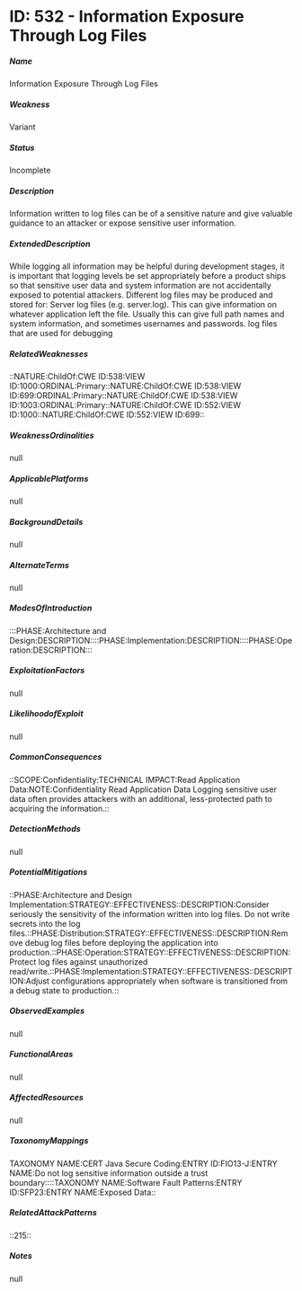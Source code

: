 # ID: 532 - Information Exposure Through Log Files
<h5>Name</h5>Information Exposure Through Log Files
<h5>Weakness</h5>Variant
<h5>Status</h5>Incomplete
<h5>Description</h5>Information written to log files can be of a sensitive nature and give valuable guidance to an attacker or expose sensitive user information.
<h5>ExtendedDescription</h5>While logging all information may be helpful during development stages, it is important that logging levels be set appropriately before a product ships so that sensitive user data and system information are not accidentally exposed to potential attackers. Different log files may be produced and stored for: Server log files (e.g. server.log). This can give information on whatever application left the file. Usually this can give full path names and system information, and sometimes usernames and passwords. log files that are used for debugging
<h5>RelatedWeaknesses</h5>::NATURE:ChildOf:CWE ID:538:VIEW ID:1000:ORDINAL:Primary::NATURE:ChildOf:CWE ID:538:VIEW ID:699:ORDINAL:Primary::NATURE:ChildOf:CWE ID:538:VIEW ID:1003:ORDINAL:Primary::NATURE:ChildOf:CWE ID:552:VIEW ID:1000::NATURE:ChildOf:CWE ID:552:VIEW ID:699::
<h5>WeaknessOrdinalities</h5>null
<h5>ApplicablePlatforms</h5>null
<h5>BackgroundDetails</h5>null
<h5>AlternateTerms</h5>null
<h5>ModesOfIntroduction</h5>:::PHASE:Architecture and Design:DESCRIPTION::::PHASE:Implementation:DESCRIPTION::::PHASE:Operation:DESCRIPTION:::
<h5>ExploitationFactors</h5>null
<h5>LikelihoodofExploit</h5>null
<h5>CommonConsequences</h5>::SCOPE:Confidentiality:TECHNICAL IMPACT:Read Application Data:NOTE:Confidentiality Read Application Data Logging sensitive user data often provides attackers with an additional, less-protected path to acquiring the information.::
<h5>DetectionMethods</h5>null
<h5>PotentialMitigations</h5>::PHASE:Architecture and Design Implementation:STRATEGY::EFFECTIVENESS::DESCRIPTION:Consider seriously the sensitivity of the information written into log files. Do not write secrets into the log files.::PHASE:Distribution:STRATEGY::EFFECTIVENESS::DESCRIPTION:Remove debug log files before deploying the application into production.::PHASE:Operation:STRATEGY::EFFECTIVENESS::DESCRIPTION:Protect log files against unauthorized read/write.::PHASE:Implementation:STRATEGY::EFFECTIVENESS::DESCRIPTION:Adjust configurations appropriately when software is transitioned from a debug state to production.::
<h5>ObservedExamples</h5>null
<h5>FunctionalAreas</h5>null
<h5>AffectedResources</h5>null
<h5>TaxonomyMappings</h5>TAXONOMY NAME:CERT Java Secure Coding:ENTRY ID:FIO13-J:ENTRY NAME:Do not log sensitive information outside a trust boundary::::TAXONOMY NAME:Software Fault Patterns:ENTRY ID:SFP23:ENTRY NAME:Exposed Data::
<h5>RelatedAttackPatterns</h5>::215::
<h5>Notes</h5>null

